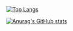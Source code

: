 [![Top Langs](https://github-readme-stats.vercel.app/api/top-langs/?username=doosanehi)](https://github.com/doosanehi/github-readme-stats)

[![Anurag's GitHub stats](https://github-readme-stats.vercel.app/api?username=doosanehi&count_private=true&show_icons=true&theme=dark)](https://github.com/doosanehi/github-readme-stats)


